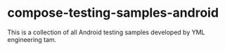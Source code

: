# compose-testing-samples-android

This is a collection of all Android testing samples developed by YML engineering tam.
